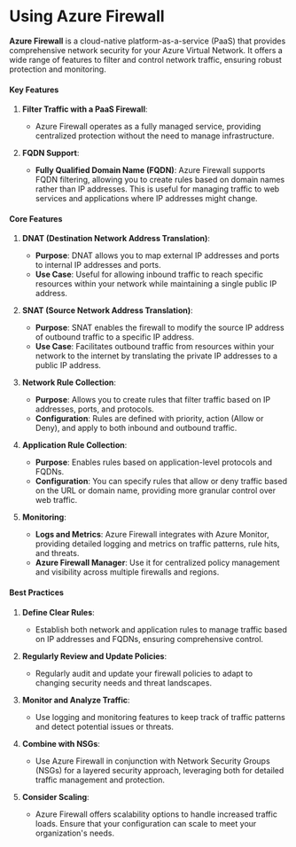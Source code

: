 # Using Azure Firewall

**Azure Firewall** is a cloud-native platform-as-a-service (PaaS) that provides comprehensive network security for your Azure Virtual Network. It offers a wide range of features to filter and control network traffic, ensuring robust protection and monitoring.

#### Key Features

1. **Filter Traffic with a PaaS Firewall**:
    - Azure Firewall operates as a fully managed service, providing centralized protection without the need to manage infrastructure.

2. **FQDN Support**:
    - **Fully Qualified Domain Name (FQDN)**: Azure Firewall supports FQDN filtering, allowing you to create rules based on domain names rather than IP addresses. This is useful for managing traffic to web services and applications where IP addresses might change.

#### Core Features

1. **DNAT (Destination Network Address Translation)**:
    - **Purpose**: DNAT allows you to map external IP addresses and ports to internal IP addresses and ports.
    - **Use Case**: Useful for allowing inbound traffic to reach specific resources within your network while maintaining a single public IP address.

2. **SNAT (Source Network Address Translation)**:
    - **Purpose**: SNAT enables the firewall to modify the source IP address of outbound traffic to a specific IP address.
    - **Use Case**: Facilitates outbound traffic from resources within your network to the internet by translating the private IP addresses to a public IP address.

3. **Network Rule Collection**:    
    - **Purpose**: Allows you to create rules that filter traffic based on IP addresses, ports, and protocols.
    - **Configuration**: Rules are defined with priority, action (Allow or Deny), and apply to both inbound and outbound traffic.

4. **Application Rule Collection**:
    - **Purpose**: Enables rules based on application-level protocols and FQDNs.
    - **Configuration**: You can specify rules that allow or deny traffic based on the URL or domain name, providing more granular control over web traffic.

5. **Monitoring**:
    - **Logs and Metrics**: Azure Firewall integrates with Azure Monitor, providing detailed logging and metrics on traffic patterns, rule hits, and threats.
    - **Azure Firewall Manager**: Use it for centralized policy management and visibility across multiple firewalls and regions.

#### Best Practices

1. **Define Clear Rules**:
    - Establish both network and application rules to manage traffic based on IP addresses and FQDNs, ensuring comprehensive control.

2. **Regularly Review and Update Policies**:
    - Regularly audit and update your firewall policies to adapt to changing security needs and threat landscapes.

3. **Monitor and Analyze Traffic**:
    - Use logging and monitoring features to keep track of traffic patterns and detect potential issues or threats.

4. **Combine with NSGs**:
    - Use Azure Firewall in conjunction with Network Security Groups (NSGs) for a layered security approach, leveraging both for detailed traffic management and protection.

5. **Consider Scaling**:
    - Azure Firewall offers scalability options to handle increased traffic loads. Ensure that your configuration can scale to meet your organization's needs.